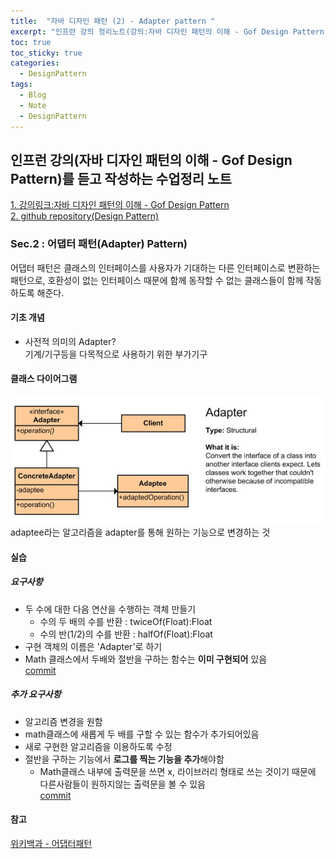 ```yaml
---
title:  "자바 디자인 패턴 (2) - Adapter pattern "
excerpt: "인프런 강의 정리노트(강의:자바 디자인 패턴의 이해 - Gof Design Pattern)"
toc: true
toc_sticky: true
categories:
  - DesignPattern
tags:
  - Blog
  - Note
  - DesignPattern
---
```

## 인프런 강의(자바 디자인 패턴의 이해 - Gof Design Pattern)를 듣고 작성하는 수업정리 노트  
[1. 강의링크:자바 디자인 패턴의 이해 - Gof Design Pattern](https://www.inflearn.com/course/%EC%9E%90%EB%B0%94-%EB%94%94%EC%9E%90%EC%9D%B8-%ED%8C%A8%ED%84%B4)  
[2. github repository(Design Pattern)](https://github.com/hongjuzzang/DesignPattern)  


### Sec.2 : 어댑터 패턴(Adapter) Pattern)  
어댑터 패턴은 클래스의 인터페이스를 사용자가 기대하는 다른 인터페이스로 변환하는 패턴으로, 호환성이 없는 인터페이스 때문에 함께 동작할 수 없는 클래스들이 함께 작동하도록 해준다.  


#### 기초 개념  
* 사전적 의미의 Adapter?  
   기계/기구등을 다목적으로 사용하기 위한 부가기구  

#### 클래스 다이어그램  
![img](/assets/images/post/200715-adpt.png)  
adaptee라는 알고리즘을 adapter를 통해 원하는 기능으로 변경하는 것  


#### 실습  
##### 요구사항  
* 두 수에 대한 다음 연산을 수행하는 객체 만들기  
  + 수의 두 배의 수를 반환 : twiceOf(Float):Float  
  + 수의 반(1/2)의 수를 반환 : halfOf(Float):Float  
* 구현 객체의 이름은 'Adapter'로 하기  
* Math 클래스에서 두배와 절반을 구하는 함수는 **이미 구현되어** 있음  
[commit](https://github.com/hongjuzzang/DesignPattern/commit/54e306004a6371ba2e7b95625b4021ca8915ca04)

##### 추가 요구사항  
* 알고리즘 변경을 원함  
* math클래스에 새롭게 두 배를 구할 수 있는 함수가 추가되어있음  
* 새로 구현한 알고리즘을 이용하도록 수정  
* 절반을 구하는 기능에서 **로그를 찍는 기능을 추가**해야함  
  + Math클래스 내부에 출력문을 쓰면 x, 라이브러리 형태로 쓰는 것이기 때문에 다른사람들이 원하지않는 출력문을 볼 수 있음  
[commit](https://github.com/hongjuzzang/DesignPattern/commit/4940c0d81aee3a7801a53413b7022900eb5bad83)

#### 참고  
[위키백과 - 어댑터패턴](https://ko.wikipedia.org/wiki/%EC%96%B4%EB%8C%91%ED%84%B0_%ED%8C%A8%ED%84%B4)  
